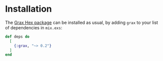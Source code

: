 # Installation

The [Grax Hex package](https://hex.pm/packages/grax) can be installed as usual, by adding `grax` to your list of dependencies in `mix.exs`:

```elixir
def deps do
  [
    {:grax, "~> 0.2"}
  ]
end
```
